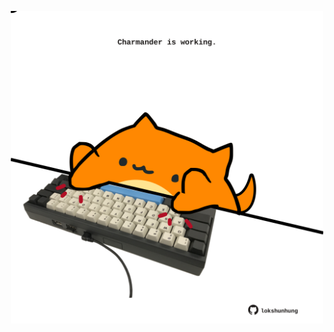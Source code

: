 <!-- built at 24/06/2025, 22:00:33 UTC -->
<p align="center">
  <img width="500" height="500" src="./ReadmeImage.svg">
</p>
